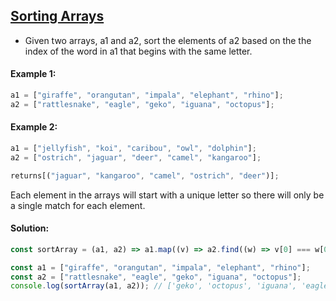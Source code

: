 ## [Sorting Arrays](https://www.codewars.com/kata/57fe864854685b1c420002e0/javascript)

- Given two arrays, a1 and a2, sort the elements of a2 based on the the index of the word in a1 that begins with the same letter.

#### Example 1:

```js
a1 = ["giraffe", "orangutan", "impala", "elephant", "rhino"];
a2 = ["rattlesnake", "eagle", "geko", "iguana", "octopus"];
```

#### Example 2:

```js
a1 = ["jellyfish", "koi", "caribou", "owl", "dolphin"];
a2 = ["ostrich", "jaguar", "deer", "camel", "kangaroo"];

returns[("jaguar", "kangaroo", "camel", "ostrich", "deer")];
```

Each element in the arrays will start with a unique letter so there will only be a single match for each element.

#### Solution:

```js
const sortArray = (a1, a2) => a1.map((v) => a2.find((w) => v[0] === w[0]));

const a1 = ["giraffe", "orangutan", "impala", "elephant", "rhino"];
const a2 = ["rattlesnake", "eagle", "geko", "iguana", "octopus"];
console.log(sortArray(a1, a2)); // ['geko', 'octopus', 'iguana', 'eagle', 'rattlesnake']
```
